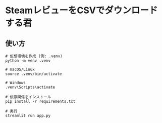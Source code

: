 # SteamレビューをCSVでダウンロードする君

## 使い方
```shell
# 仮想環境を作成 (例: .venv)
python -m venv .venv

# macOS/Linux 
source .venv/bin/activate

# Windows
.venv\Scripts\activate

# 依存関係をインストール
pip install -r requirements.txt

# 実行
streamlit run app.py
```